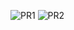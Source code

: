 ![PR1](https://github.com/DawidDesign/RouletteProject/assets/85312053/d4153bb0-1311-49f8-adcb-ecf4b79c29cc)
![PR2](https://github.com/DawidDesign/RouletteProject/assets/85312053/ec5a191c-6b30-4f5c-b042-a8d0f77df310)
